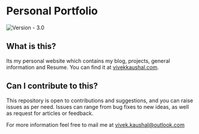 # Personal Portfolio

![Version - 3.0](https://img.shields.io/badge/Version-3.0-red.svg)

## What is this?
Its my personal website which contains my blog, projects, general information and Resume. You can find it at [vivekkaushal.com](http://www.vivekkaushal.com).

## Can I contribute to this?
This repository is open to contributions and suggestions, and you can raise issues as per need. Issues can range from bug fixes to new ideas, as well as request for articles or feedback.

For more information feel free to mail me at [vivek.kaushal@outlook.com](mailto:vivek.kaushal@outlook.com)
